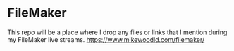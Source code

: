 # FileMaker
This repo will be a place where I drop any files or links that I mention during my FileMaker live streams. 
https://www.mikewoodld.com/filemaker/
